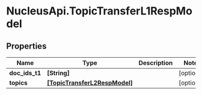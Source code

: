 # NucleusApi.TopicTransferL1RespModel

## Properties
Name | Type | Description | Notes
------------ | ------------- | ------------- | -------------
**doc_ids_t1** | **[String]** |  | [optional] 
**topics** | [**[TopicTransferL2RespModel]**](TopicTransferL2RespModel.md) |  | [optional] 


